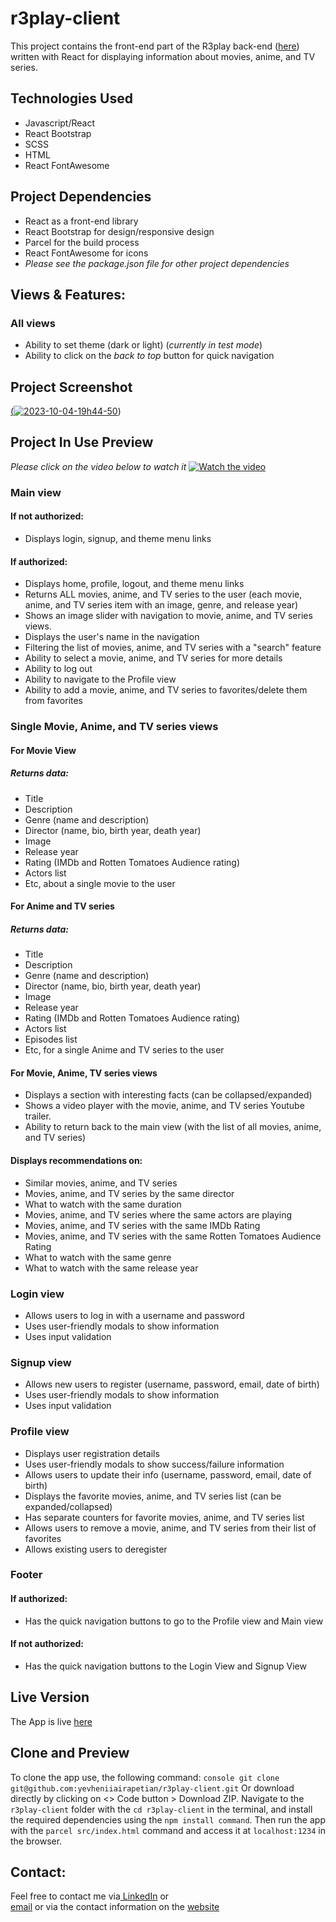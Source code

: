 # r3play-client
This project contains the front-end part of the R3play back-end ([here](https://github.com/yevheniiairapetian/r3play)) written with React for displaying information about movies, anime, and TV series.

## Technologies Used
- Javascript/React
- React Bootstrap
- SCSS
- HTML
- React FontAwesome

## Project Dependencies
- React as a front-end library
- React Bootstrap for design/responsive design
- Parcel for the build process
- React FontAwesome for icons
- _Please see the package.json file for other project dependencies_

## Views & Features:
### All views
- Ability to set theme (dark or light) (_currently in test mode_)
- Ability to click on the _back to top_ button for quick navigation

## Project Screenshot
[(<a href="https://ibb.co/Mc8mYBT"><img src="https://i.ibb.co/D9GZxrX/2023-10-04-19h44-50.png" alt="2023-10-04-19h44-50" border="0"></a>)]([https://youtu.be/vt5fpE0bzSY](https://streamable.com/qglgcd))   
## Project In Use Preview
_Please click on the video below to watch it_
[![Watch the video](https://i.ibb.co/Mc8mYBT/2023-10-04-19h44-50.png)](https://streamable.com/qglgcd)

### Main view
#### If not authorized:
- Displays login, signup, and theme menu links
#### If authorized:
- Displays home, profile, logout, and theme menu links
- Returns ALL movies, anime, and TV series to the user (each movie, anime, and TV series item with an image, genre, and release year)
- Shows an image slider with navigation to movie, anime, and TV series views.
- Displays the user's name in the navigation
- Filtering the list of movies, anime, and TV series with a "search" feature
- Ability to select a movie, anime, and TV series for more details
- Ability to log out
- Ability to navigate to the Profile view
- Ability to add a movie, anime, and TV series to favorites/delete them from favorites
### Single Movie, Anime, and TV series views
#### For Movie View
##### Returns data:
- Title
- Description
- Genre (name and description)
- Director (name, bio, birth year, death year)
- Image
- Release year
- Rating (IMDb and Rotten Tomatoes Audience rating)
- Actors list
- Etc, about a single movie to the user
#### For Anime and TV series
##### Returns data:
- Title
- Description
- Genre (name and description)
- Director (name, bio, birth year, death year)
- Image
- Release year
- Rating (IMDb and Rotten Tomatoes Audience rating)
- Actors list
- Episodes list
- Etc, for a single Anime and TV series to the user
#### For Movie, Anime, TV series views
- Displays a section with interesting facts (can be collapsed/expanded)
- Shows a video player with the movie, anime, and TV series Youtube trailer.
- Ability to return back to the main view (with the list of all movies, anime, and TV series)
#### Displays recommendations on:
- Similar movies, anime, and TV series
- Movies, anime, and TV series by the same director 
- What to watch with the same duration
- Movies, anime, and TV series where the same actors are playing
- Movies, anime, and TV series with the same IMDb Rating
- Movies, anime, and TV series with the same Rotten Tomatoes Audience Rating
- What to watch with the same genre
- What to watch with the same release year
### Login view
- Allows users to log in with a username and password
- Uses user-friendly modals to show information
- Uses input validation
### Signup view
- Allows new users to register (username, password, email, date of birth)
- Uses user-friendly modals to show information
- Uses input validation

### Profile view
- Displays user registration details
- Uses user-friendly modals to show success/failure information
- Allows users to update their info (username, password, email, date of birth)
- Displays the favorite movies, anime, and TV series list (can be expanded/collapsed)
- Has separate counters for favorite movies, anime, and TV series list
- Allows users to remove a movie, anime, and TV series from their list of favorites
- Allows existing users to deregister

### Footer
#### If authorized:
- Has the quick navigation buttons to go to the Profile view and Main view
#### If not authorized:
- Has the quick navigation buttons to the Login View and Signup View

## Live Version
The App is live [here](https://r3play.netlify.app/)

## Clone and Preview
To clone the app use, the following command: `console git clone git@github.com:yevheniiairapetian/r3play-client.git` Or download directly by clicking on <> Code button > Download ZIP. Navigate to the ```r3play-client``` folder with the ```cd r3play-client``` in the terminal, and install the required dependencies using the `npm install command`. Then run the app with the ```parcel src/index.html``` command and access it at ```localhost:1234``` in the browser.

## Contact:
Feel free to contact me via[ LinkedIn](https://www.linkedin.com/in/yevhenii-airapetian/) or  
[email](mailto:sonkozhenia11@gmail.com) or 
via the contact information on the [website](https://yevheniiairapetian.github.io/portfolio-website/contact.html) 
